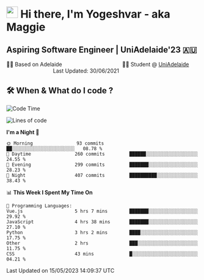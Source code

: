 <h1><img src="https://emojis.slackmojis.com/emojis/images/1531849430/4246/blob-sunglasses.gif?1531849430" width="30"/> Hi there, I'm Yogeshvar - aka Maggie</h1>

## Aspiring Software Engineer | UniAdelaide'23 🇦🇺  
🏂🏻  Based on Adelaide &nbsp;&nbsp;&nbsp;&nbsp;&nbsp;&nbsp;&nbsp;&nbsp;&nbsp;&nbsp;&nbsp;&nbsp;&nbsp;&nbsp;&nbsp;&nbsp;&nbsp;&nbsp;&nbsp;&nbsp;&nbsp;&nbsp;&nbsp;&nbsp;&nbsp;&nbsp;&nbsp;&nbsp;&nbsp;&nbsp;&nbsp;&nbsp;&nbsp;&nbsp;&nbsp;&nbsp;&nbsp;&nbsp;&nbsp;👨‍💻 Student @ [UniAdelaide](https://www.adelaide.edu.au)   &nbsp;&nbsp;&nbsp;&nbsp;&nbsp;&nbsp;&nbsp;&nbsp;&nbsp;&nbsp;&nbsp;&nbsp;&nbsp;&nbsp;&nbsp;&nbsp;&nbsp;&nbsp;&nbsp;&nbsp;&nbsp;&nbsp;&nbsp;&nbsp;&nbsp;&nbsp;&nbsp;&nbsp;&nbsp;&nbsp;&nbsp;Last Updated: 30/06/2021

## 🛠 When & What do I code ?  

<!--START_SECTION:waka-->
![Code Time](http://img.shields.io/badge/Code%20Time-2%2C168%20hrs%2021%20mins-blue)

![Lines of code](https://img.shields.io/badge/From%20Hello%20World%20I%27ve%20Written-3.6%20million%20lines%20of%20code-blue)

**I'm a Night 🦉** 

```text
🌞 Morning                93 commits          ██░░░░░░░░░░░░░░░░░░░░░░░   08.78 % 
🌆 Daytime                260 commits         ██████░░░░░░░░░░░░░░░░░░░   24.55 % 
🌃 Evening                299 commits         ███████░░░░░░░░░░░░░░░░░░   28.23 % 
🌙 Night                  407 commits         ██████████░░░░░░░░░░░░░░░   38.43 % 
```


📊 **This Week I Spent My Time On** 

```text
💬 Programming Languages: 
Vue.js                   5 hrs 7 mins        ███████░░░░░░░░░░░░░░░░░░   29.92 % 
JavaScript               4 hrs 38 mins       ███████░░░░░░░░░░░░░░░░░░   27.10 % 
Python                   3 hrs 2 mins        ████░░░░░░░░░░░░░░░░░░░░░   17.75 % 
Other                    2 hrs               ███░░░░░░░░░░░░░░░░░░░░░░   11.75 % 
CSS                      43 mins             █░░░░░░░░░░░░░░░░░░░░░░░░   04.21 % 
```


 Last Updated on 15/05/2023 14:09:37 UTC
<!--END_SECTION:waka-->
